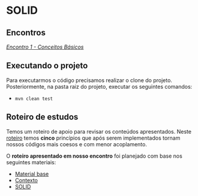 # SOLID

## Encontros

*[Encontro 1 - Conceitos Básicos ](https://github.com/ifpb-disciplinas-2021-1/ads-padroes-solid/commit/af3a68120f6aafa9bf966dc926f3bfa2337e5b8c)*


## Executando o projeto

Para executarmos o código precisamos realizar o clone do projeto. Posteriormente, na pasta raiz do projeto, executar os seguintes comandos:
* `mvn clean test`


## Roteiro de estudos

Temos um roteiro de apoio para revisar os conteúdos apresentados. Neste [roteiro](https://diogomoreira.gitbook.io/padroes-de-projeto/principios-solid/introducao) temos **cinco** princípios que após serem implementados tornam nossos códigos mais coesos e com menor acoplamento.

O **roteiro apresentado em nosso encontro** foi planejado com base nos seguintes materiais:
* [Material base](https://diogomoreira.gitbook.io/padroes-de-projeto/principios-solid/introducao) 
* [Contexto](https://github.com/rodrigobranas/solid_fullcycle) 
* [SOLID](https://medium.com/desenvolvendo-com-paixao/o-que-%C3%A9-solid-o-guia-completo-para-voc%C3%AA-entender-os-5-princ%C3%ADpios-da-poo-2b937b3fc530)
